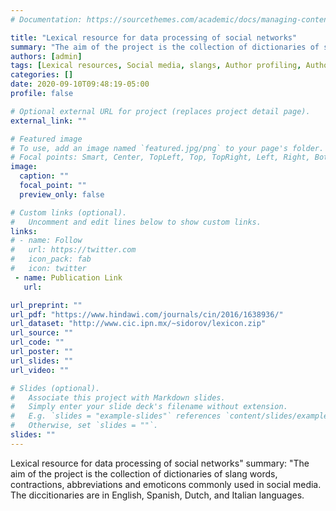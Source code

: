 ```yaml
---
# Documentation: https://sourcethemes.com/academic/docs/managing-content/

title: "Lexical resource for data processing of social networks"
summary: "The aim of the project is the collection of dictionaries of slang words, contractions, abbreviations and emoticons commonly used in social media. The diccitionaries are in English, Spanish, Dutch, and Italian languages."
authors: [admin]
tags: [Lexical resources, Social media, slangs, Author profiling, Authorship analysis]
categories: []
date: 2020-09-10T09:48:19-05:00
profile: false 

# Optional external URL for project (replaces project detail page).
external_link: ""

# Featured image
# To use, add an image named `featured.jpg/png` to your page's folder.
# Focal points: Smart, Center, TopLeft, Top, TopRight, Left, Right, BottomLeft, Bottom, BottomRight.
image:
  caption: ""
  focal_point: ""
  preview_only: false

# Custom links (optional).
#   Uncomment and edit lines below to show custom links.
links:
# - name: Follow
#   url: https://twitter.com
#   icon_pack: fab
#   icon: twitter
 - name: Publication Link
   url: 

url_preprint: ""
url_pdf: "https://www.hindawi.com/journals/cin/2016/1638936/"
url_dataset: "http://www.cic.ipn.mx/~sidorov/lexicon.zip"
url_source: ""
url_code: ""
url_poster: ""
url_slides: ""
url_video: ""

# Slides (optional).
#   Associate this project with Markdown slides.
#   Simply enter your slide deck's filename without extension.
#   E.g. `slides = "example-slides"` references `content/slides/example-slides.md`.
#   Otherwise, set `slides = ""`.
slides: ""
---
```


Lexical resource for data processing of social networks"
summary: "The aim of the project is the collection of dictionaries of slang words, contractions, abbreviations and emoticons commonly used in social media. The diccitionaries are in English, Spanish, Dutch, and Italian languages.